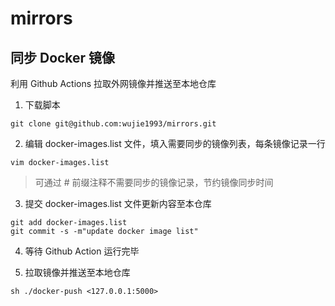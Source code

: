 # mirrors

## 同步 Docker 镜像

利用 Github Actions 拉取外网镜像并推送至本地仓库

1. 下载脚本

```
git clone git@github.com:wujie1993/mirrors.git
```

2. 编辑 docker-images.list 文件，填入需要同步的镜像列表，每条镜像记录一行

```
vim docker-images.list
```

> 可通过 # 前缀注释不需要同步的镜像记录，节约镜像同步时间

3. 提交 docker-images.list 文件更新内容至本仓库

```
git add docker-images.list
git commit -s -m"update docker image list"
```

4. 等待 Github Action 运行完毕

5. 拉取镜像并推送至本地仓库

```
sh ./docker-push <127.0.0.1:5000>
```
